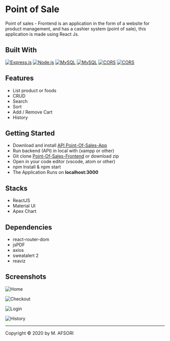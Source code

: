 
# Point of Sale

Point of sales - Frontend is an application in the form of a website for product management, and has a cashier system (point of sale), this application is made using React Js.
## Built With
[![Express.js](https://img.shields.io/badge/reactjs-16.10.2-yellow?style=rounded-square)](https://expressjs.com/en/starter/installing.html) [![Node.js](https://img.shields.io/badge/materialui-4.5.1-greenstyle?rounded-square)](https://nodejs.org/) [![MySQL](https://img.shields.io/badge/reactrouterdom-5.1.2-blue?rounded-square)](https://www.npmjs.com/search?q=mysql) [![MySQL](https://img.shields.io/badge/reactnumberformat-1.19.0-red?rounded-square)](https://www.npmjs.com/package/body-parser) [![CORS](https://img.shields.io/badge/cors-2.8.5-lightgrey?style=rounded-square)](https://www.npmjs.com/package/cors) [![CORS](https://img.shields.io/badge/jsonwebtoken-8.5.1-yellowgreen?style=rounded-square)](https://www.npmjs.com/package/jsonwebtoken)

## Features
- List product or foods
- CRUD
- Search
- Sort
- Add / Remove Cart
- History

## Getting Started
- Download and install [API Point-Of-Sales-App](https://github.com/afsori/API-Point-Of-Sales-App)
- Run backend (API) in local with (xampp or other)
- Git clone [Point-Of-Sales-Frontend](https://github.com/afsori/Point-Of-Sales-Frontend) or download zip
- Open in your code editor (vscode, atom or other)
- npm Install & npm start
- The Application Runs on  **localhost:3000**

## Stacks

- ReactJS 
- Material UI
- Apex Chart

## Dependencies

- react-router-dom
- jsPDF
- axios
- sweatalert 2
- reaviz

## Screenshots

![Home](https://res.cloudinary.com/afsori/image/upload/v1578132798/POS-Point-of-sales/Image_12_ynnhja.png)

![Checkout](https://res.cloudinary.com/afsori/image/upload/v1578132797/POS-Point-of-sales/checkout_xz0eda.jpg)

![Login](https://res.cloudinary.com/afsori/image/upload/v1578132797/POS-Point-of-sales/login_rp3z4j.jpg)

![History](https://res.cloudinary.com/afsori/image/upload/v1578132797/POS-Point-of-sales/history_bdh9ri.jpg)


---

Copyright © 2020 by M. AFSORI